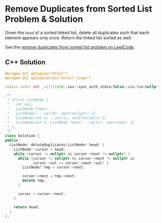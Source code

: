# Remove Duplicates from Sorted List Problem & Solution

Given the `head` of a sorted linked list, delete all duplicates such that each element appears only once.
Return the linked list sorted as well.

See the [remove duplicates from sorted list problem on LeetCode](https://leetcode.com/problems/remove-duplicates-from-sorted-list).

## C++ Solution

```cpp
#pragma GCC optimize("Ofast")
#pragma GCC optimization("unroll-loops")

static const int _=[](){std::ios::sync_with_stdio(false);cin.tie(nullptr);cout.tie(nullptr);return 0;}();

/**
 * struct ListNode {
 *   int val;
 *   ListNode *next;
 *   ListNode() : val(0), next(nullptr) {}
 *   ListNode(int x) : val(x), next(nullptr) {}
 *   ListNode(int x, ListNode *next) : val(x), next(next) {}
 * };
 */
class Solution {
public:
  ListNode* deleteDuplicates(ListNode* head) {
    ListNode* cursor = head;
    while (cursor != nullptr && cursor->next != nullptr) {
      while (cursor != nullptr && cursor->next != nullptr &&
             cursor->val == cursor->next->val) {
        ListNode* tmp = cursor->next;

        cursor->next = tmp->next;
        delete tmp;
      }

      cursor = cursor->next;
    }

    return head;
  }
};
```
